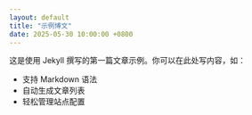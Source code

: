 ```yaml
---
layout: default
title: "示例博文"
date: 2025-05-30 10:00:00 +0800
---
```


这是使用 Jekyll 撰写的第一篇文章示例。你可以在此处写内容，如：

- 支持 Markdown 语法
- 自动生成文章列表
- 轻松管理站点配置
